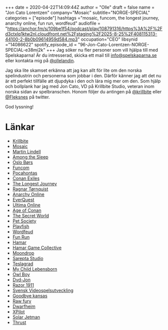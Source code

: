 +++ 
date = 2020-04-22T14:09:44Z
author = "Olle"
draft = false
name = "Jon Cato Lorentzen"
company="Mosaic"
subtitle="NORGE-SPECIAL"
categories = ["episode"]
hashtags ="mosaic, funcom, the longest journey, anarchy online, fun run, wordfeud"
audiofile = "https://anchor.fm/s/109be1f54/podcast/play/108791316/https%3A%2F%2Fd3ctxlq1ktw2nl.cloudfront.net%2Fstaging%2F2025-8-25%2F408115313-44100-2-8b0b09614959d584.mp3"
occupation="CEO"
libsynid ="14086622"
spotify_episode_id = "96-Jon-Cato-Lorentzen-NORGE-SPECIAL-e38mi2k"
+++ 
Jag söker nu fler personer som vill hjälpa till med Spelskaparna! Är du intresserad, skicka ett mail till info@spelskaparna.se eller kontakta mig på [@ollelandin](https://twitter.com/ollelandin).

Jag ska lite skamset erkänna att jag kan allt för lite om den norska spelindustrin och personerna som jobbar i den. Därför känner jag att det nu är ett perfekt tillfälle att djupdyka i den och lära mig mer om den. Som hjälp och bollplank har jag med Jon Cato, VD på Krillbite Studio, veteran inom norska sidan av spelbranschen. Honom följer du antingen på [@krillbite](https://twitter.com/krillbite) eller [@Fleksnes](https://twitter.com/fleksnes) på twitter.

God lyssning!

# Länkar
* [Krillbite](http://www.krillbite.com/)
* [Mosaic](https://www.youtube.com/watch?v=-sBTyIoHA8s)
* [Martin Lindell](https://martinlindell.com/)
* [Among the Sleep](https://www.youtube.com/watch?v=0EAeewMmM_k)
* [Oslo Børs](https://www.youtube.com/watch?v=eC9jBuMzWME)
* [Funcom](https://www.funcom.com/)
* [Pocahontas](https://www.youtube.com/watch?v=HJyVDW_PcoM)
* [Conan Exiles](https://www.youtube.com/watch?v=NNOcrCV-N7E)
* [The Longest Journey](https://www.youtube.com/watch?v=pBoZI7tmPAM)
* [Ragnar Tørnquist](https://sv.wikipedia.org/wiki/Ragnar_T%C3%B8rnquist)
* [Anarchy Online](https://www.youtube.com/watch?v=R0NVvCV9i_c)
* [EverQuest](https://www.youtube.com/watch?v=7AJdrc8ZsEI)
* [Ultima Online](https://www.youtube.com/watch?v=krk80PdJ_m0)
* [Age of Conan](https://www.youtube.com/watch?v=0cRCB1P_6UI)
* [The Secret World](https://www.youtube.com/watch?v=PQZZJxLdgdE)
* [Pet Society](https://www.youtube.com/watch?v=j9g9yBL-vjU&t=77s)
* [Playfish](https://en.wikipedia.org/wiki/Playfish)
* [Wordfeud](https://wordfeud.se/)
* [Fun Run](https://www.youtube.com/watch?v=7moDaI6ZGhQ)
* [Hamar](https://en.wikipedia.org/wiki/Hamar)
* [Hamar Game Collective](http://www.hamargamecollective.com/)
* [Moondrop](http://moondrop.no/)
* [Sarepta Studio](https://sareptastudio.com/)
* [Teslagrad](https://www.youtube.com/watch?v=3Ti2CGLmMVc)
* [My Child Lebensborn](https://www.youtube.com/watch?v=onkHe-z89Zk)
* [Owl Boy](https://www.youtube.com/watch?v=dutS-F6amrE)
* [Dvd-Jon](https://sv.wikipedia.org/wiki/Jon_Lech_Johansen)
* [Razor 1911](https://sv.wikipedia.org/wiki/Razor_1911)
* [Svensk Videospelsutveckling](https://martinlindell.com/svensk-videospelsutveckling/)
* [Goodbye kansas](https://goodbyekansasstudios.com/)
* [Raw fury](https://rawfury.com/)
* [Dwarfheim](https://www.youtube.com/watch?v=KNy7k7pzvfs)
* [XPilot](https://sv.wikipedia.org/wiki/XPilot)
* [Solar Jetman](https://www.youtube.com/watch?v=rgx9lXZfXjY&t=3463s)
* [Thrust](https://www.youtube.com/watch?v=HOl2swTtheM)
